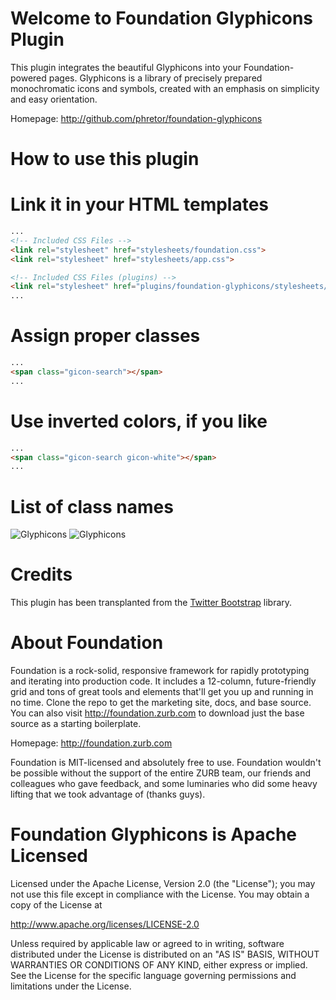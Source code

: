 Welcome to Foundation Glyphicons Plugin
=======================================

This plugin integrates the beautiful Glyphicons into your Foundation-powered pages. Glyphicons is a library of precisely prepared monochromatic icons and symbols, created with an emphasis on simplicity and easy orientation.

Homepage: http://github.com/phretor/foundation-glyphicons

How to use this plugin
======================

# Link it in your HTML templates

```html
...
<!-- Included CSS Files -->
<link rel="stylesheet" href="stylesheets/foundation.css">
<link rel="stylesheet" href="stylesheets/app.css">

<!-- Included CSS Files (plugins) -->
<link rel="stylesheet" href="plugins/foundation-glyphicons/stylesheets/foundation-glyphicons.css">
...
```

# Assign proper classes

```html
...
<span class="gicon-search"></span>
...
```

# Use inverted colors, if you like

```html
...
<span class="gicon-search gicon-white"></span>
...
```

List of class names
===================

![Glyphicons](https://github.com/phretor/foundation-glyphicons/raw/master/images/glyphicons-list-1.png)
![Glyphicons](https://github.com/phretor/foundation-glyphicons/raw/master/images/glyphicons-list-2.png)


Credits
=======

This plugin has been transplanted from the [Twitter Bootstrap](http://twitter.github.com/bootstrap/base-css.html?#icons) library.


About Foundation
================

Foundation is a rock-solid, responsive framework for rapidly prototyping and iterating into production code. It includes a 12-column, future-friendly grid and tons of great tools and elements that'll get you up and running in no time. Clone the repo to get the marketing site, docs, and base source. You can also visit http://foundation.zurb.com to download just the base source as a starting boilerplate.

Homepage: http://foundation.zurb.com

Foundation is MIT-licensed and absolutely free to use. Foundation wouldn't be possible without the support of the entire ZURB team, our friends and colleagues who gave feedback, and some luminaries who did some heavy lifting that we took advantage of (thanks guys).

Foundation Glyphicons is Apache Licensed
========================================

Licensed under the Apache License, Version 2.0 (the "License"); you may not use this file except in compliance with the License.  You may obtain a copy of the License at

http://www.apache.org/licenses/LICENSE-2.0

Unless required by applicable law or agreed to in writing, software distributed under the License is distributed on an "AS IS" BASIS, WITHOUT WARRANTIES OR CONDITIONS OF ANY KIND, either express or implied.  See the License for the specific language governing permissions and limitations under the License.
